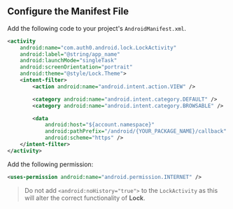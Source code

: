 ## Configure the Manifest File

Add the following code to your project's `AndroidManifest.xml`.

```xml
<activity
    android:name="com.auth0.android.lock.LockActivity"
    android:label="@string/app_name"
    android:launchMode="singleTask"
    android:screenOrientation="portrait"
    android:theme="@style/Lock.Theme">
    <intent-filter>
        <action android:name="android.intent.action.VIEW" />

        <category android:name="android.intent.category.DEFAULT" />
        <category android:name="android.intent.category.BROWSABLE" />

        <data
            android:host="${account.namespace}"
            android:pathPrefix="/android/{YOUR_PACKAGE_NAME}/callback"
            android:scheme="https" />
    </intent-filter>
</activity>
```

Add the following permission:

```xml
<uses-permission android:name="android.permission.INTERNET" />
```

> Do not add `<android:noHistory="true">` to the `LockActivity` as this will alter the correct functionality of **Lock**.
